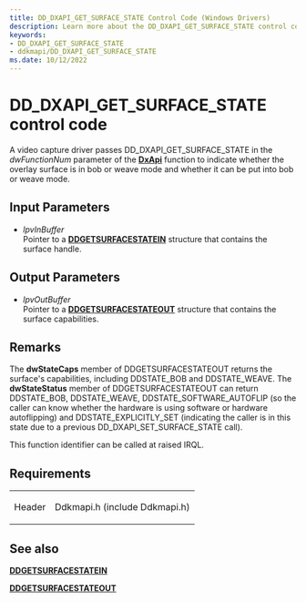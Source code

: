 ```yaml
---
title: DD_DXAPI_GET_SURFACE_STATE Control Code (Windows Drivers)
description: Learn more about the DD_DXAPI_GET_SURFACE_STATE control code.
keywords:
- DD_DXAPI_GET_SURFACE_STATE
- ddkmapi/DD_DXAPI_GET_SURFACE_STATE
ms.date: 10/12/2022
---
```


# DD\_DXAPI\_GET\_SURFACE\_STATE control code

A video capture driver passes DD\_DXAPI\_GET\_SURFACE\_STATE in the *dwFunctionNum* parameter of the [**DxApi**](/windows-hardware/drivers/ddi/dxapi/nf-dxapi-dxapi) function to indicate whether the overlay surface is in bob or weave mode and whether it can be put into bob or weave mode.

## Input Parameters

- *lpvInBuffer*  
    Pointer to a [**DDGETSURFACESTATEIN**](/windows/win32/api/ddkmapi/ns-ddkmapi-ddgetsurfacestatein) structure that contains the surface handle.

## Output Parameters

- *lpvOutBuffer*  
    Pointer to a [**DDGETSURFACESTATEOUT**](/windows/win32/api/ddkmapi/ns-ddkmapi-ddgetsurfacestateout) structure that contains the surface capabilities.

## Remarks

The **dwStateCaps** member of DDGETSURFACESTATEOUT returns the surface's capabilities, including DDSTATE\_BOB and DDSTATE\_WEAVE. The **dwStateStatus** member of DDGETSURFACESTATEOUT can return DDSTATE\_BOB, DDSTATE\_WEAVE, DDSTATE\_SOFTWARE\_AUTOFLIP (so the caller can know whether the hardware is using software or hardware autoflipping) and DDSTATE\_EXPLICITLY\_SET (indicating the caller is in this state due to a previous DD\_DXAPI\_SET\_SURFACE\_STATE call).

This function identifier can be called at raised IRQL.

## Requirements

<table>
<tbody>
<tr class="odd">
<td><p>Header</p></td>
<td>Ddkmapi.h (include Ddkmapi.h)</td>
</tr>
</tbody>
</table>

## See also

[**DDGETSURFACESTATEIN**](/windows/win32/api/ddkmapi/ns-ddkmapi-ddgetsurfacestatein)

[**DDGETSURFACESTATEOUT**](/windows/win32/api/ddkmapi/ns-ddkmapi-ddgetsurfacestateout)
